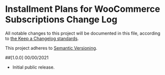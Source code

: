 # Installment Plans for WooCommerce Subscriptions Change Log

All notable changes to this project will be documented in this file, according to [the Keep a Changelog standards](http://keepachangelog.com/).

This project adheres to [Semantic Versioning](http://semver.org/).


##[1.0.0] 00/00/2021

* Initial public release.

